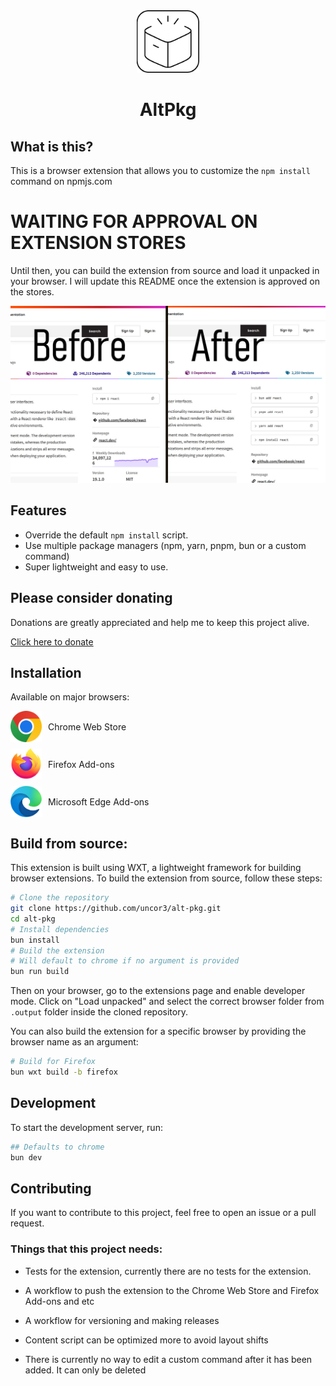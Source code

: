 <div align="center">
    <img width='100px' src="assets/icon.png" alt="AltPkg showcase" >
    <h1>AltPkg</h1>
</div>

## What is this?

This is a browser extension that allows you to customize the `npm install` command on npmjs.com

# WAITING FOR APPROVAL ON EXTENSION STORES

Until then, you can build the extension from source and load it unpacked in your browser. I will update this README once the extension is approved on the stores.

<div>
    <img src="repo/showcase-gh.jpg" alt="AltPkg showcase" >
</div>

## Features

- Override the default `npm install` script.
- Use multiple package managers (npm, yarn, pnpm, bun or a custom command)
- Super lightweight and easy to use.

## Please consider donating

Donations are greatly appreciated and help me to keep this project alive.

[Click here to donate](https://uncore.me/donate)

## Installation

Available on major browsers:

<div style="display: flex; flex-direction: column; gap: 10px;">

  <a href="https://chrome.google.com/webstore/detail/npm-install-customizer/nhjgjjgjjgjgjgjgjgjgjgjg" style="display: flex; align-items: center; gap: 10px; text-decoration: none;">
    <img src="repo/gc.png" width="50px" alt="Chrome">
    Chrome Web Store
  </a>

  <a href="https://addons.mozilla.org/firefox/addon/npm-install-customizer/" style="display: flex; align-items: center; gap: 10px; text-decoration: none;">
    <img src="repo/firefox.png" width="50px" alt="Firefox">
    Firefox Add-ons
  </a>

  <a href="https://microsoftedge.microsoft.com/addons/detail/npm-install-customizer/nhjgjjgjjgjgjgjgjgjgjgjg" style="display: flex; align-items: center; gap: 10px; text-decoration: none;">
    <img src="repo/edge.png" width="50px" alt="Edge">
    Microsoft Edge Add-ons
  </a>

</div>

## Build from source:

This extension is built using WXT, a lightweight framework for building browser extensions. To build the extension from source, follow these steps:

```bash
# Clone the repository
git clone https://github.com/uncor3/alt-pkg.git
cd alt-pkg
# Install dependencies
bun install
# Build the extension
# Will default to chrome if no argument is provided
bun run build
```

Then on your browser, go to the extensions page and enable developer mode. Click on "Load unpacked" and select the correct browser folder from `.output` folder inside the cloned repository.

You can also build the extension for a specific browser by providing the browser name as an argument:

```bash
# Build for Firefox
bun wxt build -b firefox
```

## Development

To start the development server, run:

```bash
## Defaults to chrome
bun dev
```

## Contributing

If you want to contribute to this project, feel free to open an issue or a pull request.

### Things that this project needs:

- Tests for the extension, currently there are no tests for the extension.

- A workflow to push the extension to the Chrome Web Store and Firefox Add-ons and etc

- A workflow for versioning and making releases

- Content script can be optimized more to avoid layout shifts
- There is currently no way to edit a custom command after it has been added. It can only be deleted
